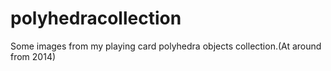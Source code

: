 # polyhedracollection

Some images from my playing card polyhedra objects collection.(At around from 2014)
